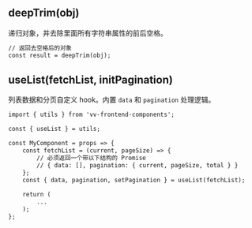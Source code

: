 ## deepTrim(obj)

递归对象，并去除里面所有字符串属性的前后空格。

````html
// 返回去空格后的对象
const result = deepTrim(obj);
````

## useList(fetchList, initPagination)

列表数据和分页自定义 hook。内置 `data` 和 `pagination` 处理逻辑。

````html
import { utils } from 'vv-frontend-components';

const { useList } = utils;

const MyComponent = props => {
    const fetchList = (current, pageSize) => {
        // 必须返回一个带以下结构的 Promise
        // { data: [], pagination: { current, pageSize, total } }
    };
    const { data, pagination, setPagination } = useList(fetchList);
    
    return (
        ...
    );
};
````